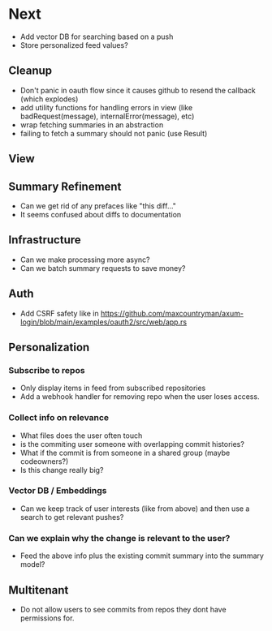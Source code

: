 # Next

- Add vector DB for searching based on a push
- Store personalized feed values?

## Cleanup

- Don't panic in oauth flow since it causes github to resend the callback (which explodes)
- add utility functions for handling errors in view (like badRequest(message), internalError(message), etc)
- wrap fetching summaries in an abstraction
- failing to fetch a summary should not panic (use Result)

## View

## Summary Refinement

- Can we get rid of any prefaces like "this diff..."
- It seems confused about diffs to documentation

## Infrastructure

- Can we make processing more async?
- Can we batch summary requests to save money?

## Auth

- Add CSRF safety like in https://github.com/maxcountryman/axum-login/blob/main/examples/oauth2/src/web/app.rs

## Personalization

### Subscribe to repos

- Only display items in feed from subscribed repositories
- Add a webhook handler for removing repo when the user loses access.

### Collect info on relevance
- What files does the user often touch
- is the commiting user someone with overlapping commit histories?
- What if the commit is from someone in a shared group (maybe codeowners?)
- Is this change really big?

### Vector DB / Embeddings
- Can we keep track of user interests (like from above) and then use a search to get relevant pushes?

### Can we explain why the change is relevant to the user?
- Feed the above info plus the existing commit summary into the summary model?

## Multitenant

- Do not allow users to see commits from repos they dont have permissions for.
